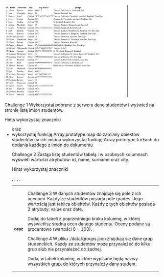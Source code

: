 <img src="./img/project.png" width="80%" height="80%">

Challenge 1
Wykorzystaj pobrane z serwera dane studentów i wyświetl na stronie listę imion studentów.

Hints
wykorzystaj znaczniki <ul> oraz <li>
wykorzystaj funkcję Array.prototype.map do zamiany obiektów studentów na ich imiona
wykorzystaj funkcję Array.prototype.forEach do dodania każdego z imion do dokumentu

Challenge 2
Zastąp listę studentów tabelą i w osobnych kolumnach wyświetl wartości atrybutów: id, name, surname oraz city.

Hints
wykorzystaj znaczniki <table>, <thead>, <tbody>, <tr>, <th> oraz <td>

Challenge 3
W danych studentów znajduje się pole z ich ocenami. Każdy ze studentów posiada pole grades. Jego wartością jest tablica obiektów. Każdy z tych obiektów posiada 2 atrybuty: value oraz date.

Dodaj do tabeli z poprzedniego kroku kolumnę, w której wyświetlisz średną ocen danego studenta. Oceny podane są procentowo (wartości 0 - 100).

Challenge 4
W pliku ./data/groups.json znajdują się dane grup studenckich. Każdy ze studentów może przynależeć do kilku grup alub nie przynależeć do żadnej.

Dodaj w tabeli kolumnę, w które wypisane będą nazwy wszystkich grup, do których przynależy dany student.